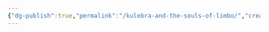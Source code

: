 ```yaml
---
{"dg-publish":true,"permalink":"/kulebra-and-the-souls-of-limbo/","created":"2025-06-14T11:33:58.219+08:00"}
---
```


